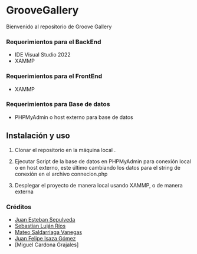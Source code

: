 # GrooveGallery

 Bienvenido al repositorio de Groove Gallery

### Requerimientos para el BackEnd
- IDE Visual Studio 2022
- XAMMP

### Requerimientos para el FrontEnd
- XAMMP

### Requerimientos para Base de datos
- PHPMyAdmin o host externo para base de datos

## Instalación y uso
1.	Clonar el repositorio en la máquina local .

2.	Ejecutar Script de la base de datos en PHPMyAdmin para conexión local o en host externo, este último cambiando los datos para el string de conexión
    en el archivo connecion.php

3.	 Desplegar el proyecto de manera local usando XAMMP, o de manera externa



### Créditos
+ [Juan Esteban Sepulveda](https://github.com/JTeban1 "Juan Esteban Sepulveda")
+ [Sebastían Luján Ríos](https://github.com/TonyMontanas7 "Sebastían Luján Ríos")
+ [Mateo Saldarriaga Vanegas](https://github.com/AronHero "Mateo Saldarriaga Vanegas")
+ [Juan Felipe Isaza Gómez](https://github.com/JfIsazaG "Juan Felipe Isaza Gómez")
+ [Miguel Cardona Grajales]


